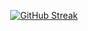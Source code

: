 <div align="center">

  [![GitHub Streak](https://streak-stats.demolab.com?user=DavidApril&theme=dark&hide_border=true&fire=00B8BC&background=39%2C000000%2C00000000&stroke=EB545400&currStreakLabel=FFFFFF&ring=3A3A3A)](https://git.io/streak-stats)

</div>
